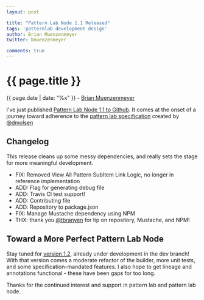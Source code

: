 ```yaml
---
layout: post

title: "Pattern Lab Node 1.1 Released"
tags: 'patternlab development design'
author: Brian Muenzenmeyer
twitter: bmuenzenmeyer

comments: true
---
```


{{ page.title }}
================

<div class="meta">{{ page.date | date: "%x" }} - <a href="https://twitter.com/bmuenzenmeyer">Brian Muenzenmeyer</a></div>

I've just published [Pattern Lab Node 1.1 to Github](https://github.com/pattern-lab/patternlab-node/releases/tag/v0.1.1). It comes at the onset of a journey toward adherence to the [pattern lab specification](https://github.com/pattern-lab/the-spec/blob/draft/SPEC.md) created by [@dmolsen](https://twitter.com/dmolsen)

## Changelog
This release cleans up some messy dependencies, and really sets the stage for more meaningful development.

- FIX: Removed View All Pattern SubItem Link Logic, no longer in reference implementation
- ADD: Flag for generating debug file
- ADD: Travis CI test support!
- ADD: Contributing file
- ADD: Repository to package.json
- FIX: Manage Mustache dependency using NPM
- THX: thank you [@tbranyen](https://github.com/tbranyen) for tip on repository, Mustache, and NPM!

## Toward a More Perfect Pattern Lab Node
Stay tuned for [version 1.2](https://github.com/pattern-lab/patternlab-node/issues/38), already under development in the dev branch! With that version comes a moderate refactor of the builder, more unit tests, and some specification-mandated features. I also hope to get lineage and annotations functional - these have been gaps for too long.

Thanks for the continued interest and support in pattern lab and pattern lab node.
